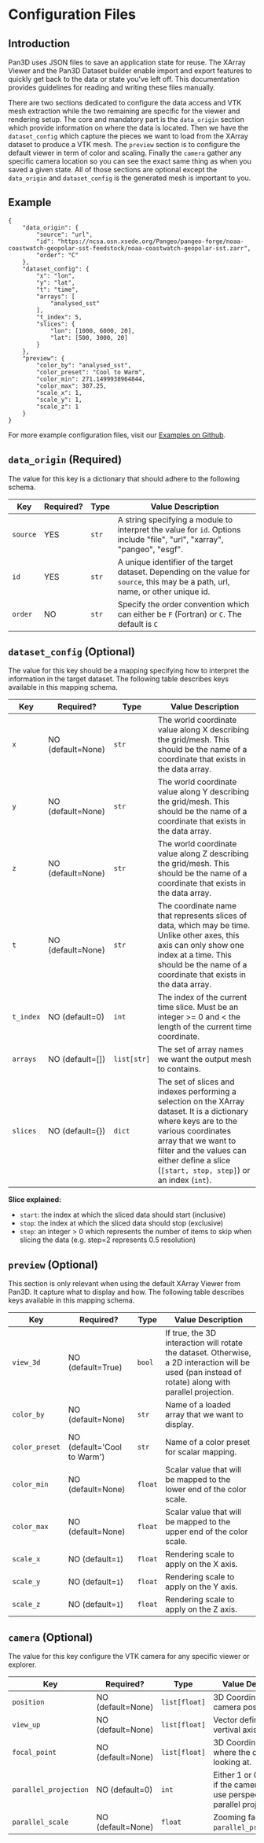 # Configuration Files

## Introduction

Pan3D uses JSON files to save an application state for reuse. The XArray Viewer
and the Pan3D Dataset builder enable import and export features to quickly get
back to the data or state you've left off. This documentation provides
guidelines for reading and writing these files manually.

There are two sections dedicated to configure the data access and VTK mesh
extraction while the two remaining are specific for the viewer and rendering
setup. The core and mandatory part is the `data_origin` section which provide
information on where the data is located. Then we have the `dataset_config`
which capture the pieces we want to load from the XArray dataset to produce a
VTK mesh. The `preview` section is to configure the default viewer in term of
color and scaling. Finally the `camera` gather any specific camera location so
you can see the exact same thing as when you saved a given state. All of those
sections are optional except the `data_origin` and `dataset_config` is the
generated mesh is important to you.

## Example

```
{
    "data_origin": {
        "source": "url",
        "id": "https://ncsa.osn.xsede.org/Pangeo/pangeo-forge/noaa-coastwatch-geopolar-sst-feedstock/noaa-coastwatch-geopolar-sst.zarr",
        "order": "C"
    },
    "dataset_config": {
        "x": "lon",
        "y": "lat",
        "t": "time",
        "arrays": [
            "analysed_sst"
        ],
        "t_index": 5,
        "slices": {
            "lon": [1000, 6000, 20],
            "lat": [500, 3000, 20]
        }
    },
    "preview": {
        "color_by": "analysed_sst",
        "color_preset": "Cool to Warm",
        "color_min": 271.1499938964844,
        "color_max": 307.25,
        "scale_x": 1,
        "scale_y": 1,
        "scale_z": 1
    }
}
```

For more example configuration files, visit our
[Examples on Github](https://github.com/Kitware/pan3d/tree/main/examples).

## `data_origin` (Required)

The value for this key is a dictionary that should adhere to the following
schema.

| Key      | Required? | Type  | Value Description                                                                                                                  |
| -------- | --------- | ----- | ---------------------------------------------------------------------------------------------------------------------------------- |
| `source` | YES       | `str` | A string specifying a module to interpret the value for `id`. Options include "file", "url", "xarray", "pangeo", "esgf".           |
| `id`     | YES       | `str` | A unique identifier of the target dataset. Depending on the value for `source`, this may be a path, url, name, or other unique id. |
| `order`  | NO        | `str` | Specify the order convention which can either be `F` (Fortran) or `C`. The default is `C`                                          |

## `dataset_config` (Optional)

The value for this key should be a mapping specifying how to interpret the
information in the target dataset. The following table describes keys available
in this mapping schema.

| Key       | Required?         | Type        | Value Description                                                                                                                                                                                                                                           |
| --------- | ----------------- | ----------- | ----------------------------------------------------------------------------------------------------------------------------------------------------------------------------------------------------------------------------------------------------------- |
| `x`       | NO (default=None) | `str`       | The world coordinate value along X describing the grid/mesh. This should be the name of a coordinate that exists in the data array.                                                                                                                         |
| `y`       | NO (default=None) | `str`       | The world coordinate value along Y describing the grid/mesh. This should be the name of a coordinate that exists in the data array.                                                                                                                         |
| `z`       | NO (default=None) | `str`       | The world coordinate value along Z describing the grid/mesh. This should be the name of a coordinate that exists in the data array.                                                                                                                         |
| `t`       | NO (default=None) | `str`       | The coordinate name that represents slices of data, which may be time. Unlike other axes, this axis can only show one index at a time. This should be the name of a coordinate that exists in the data array.                                               |
| `t_index` | NO (default=0)    | `int`       | The index of the current time slice. Must be an integer >= 0 and < the length of the current time coordinate.                                                                                                                                               |
| `arrays`  | NO (default=[])   | `list[str]` | The set of array names we want the output mesh to contains.                                                                                                                                                                                                 |
| `slices`  | NO (default={})   | `dict`      | The set of slices and indexes performing a selection on the XArray dataset. It is a dictionary where keys are to the various coordinates array that we want to filter and the values can either define a slice (`[start, stop, step]`) or an index (`int`). |

**Slice explained:**

- `start`: the index at which the sliced data should start (inclusive)
- `stop`: the index at which the sliced data should stop (exclusive)
- `step`: an integer > 0 which represents the number of items to skip when
  slicing the data (e.g. step=2 represents 0.5 resolution)

## `preview` (Optional)

This section is only relevant when using the default XArray Viewer from Pan3D.
It capture what to display and how. The following table describes keys available
in this mapping schema.

| Key            | Required?                   | Type    | Value Description                                                                                                                                     |
| -------------- | --------------------------- | ------- | ----------------------------------------------------------------------------------------------------------------------------------------------------- |
| `view_3d`      | NO (default=True)           | `bool`  | If true, the 3D interaction will rotate the dataset. Otherwise, a 2D interaction will be used (pan instead of rotate) along with parallel projection. |
| `color_by`     | NO (default=None)           | `str`   | Name of a loaded array that we want to display.                                                                                                       |
| `color_preset` | NO (default='Cool to Warm') | `str`   | Name of a color preset for scalar mapping.                                                                                                            |
| `color_min`    | NO (default=None)           | `float` | Scalar value that will be mapped to the lower end of the color scale.                                                                                 |
| `color_max`    | NO (default=None)           | `float` | Scalar value that will be mapped to the upper end of the color scale.                                                                                 |
| `scale_x`      | NO (default=`1`)            | `float` | Rendering scale to apply on the X axis.                                                                                                               |
| `scale_y`      | NO (default=`1`)            | `float` | Rendering scale to apply on the Y axis.                                                                                                               |
| `scale_z`      | NO (default=`1`)            | `float` | Rendering scale to apply on the Z axis.                                                                                                               |

## `camera` (Optional)

The value for this key configure the VTK camera for any specific viewer or
explorer.

| Key                   | Required?         | Type          | Value Description                                                                    |
| --------------------- | ----------------- | ------------- | ------------------------------------------------------------------------------------ |
| `position`            | NO (default=None) | `list[float]` | 3D Coordinate of the camera position.                                                |
| `view_up`             | NO (default=None) | `list[float]` | Vector defining the vertival axis.                                                   |
| `focal_point`         | NO (default=None) | `list[float]` | 3D Coordinate of where the camera is looking at.                                     |
| `parallel_projection` | NO (default=0)    | `int`         | Either 1 or 0 to define if the camera should use perspective or parallel projection. |
| `parallel_scale`      | NO (default=None) | `float`       | Zooming factor when `parallel_projection=1`.                                         |
